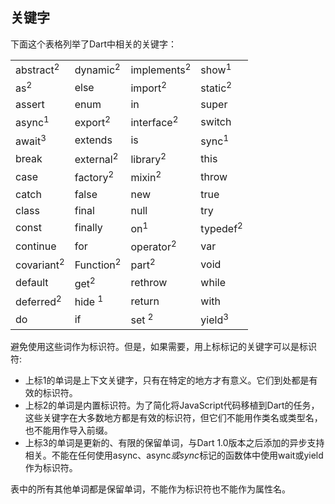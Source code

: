 ## 关键字
下面这个表格列举了Dart中相关的关键字：

|||||
| ------ | ------ | ------ | ------ |
|abstract<sup>2</sup> |dynamic<sup>2</sup>|implements<sup>2</sup>|show<sup>1</sup>|
| as<sup>2</sup> | else | import<sup>2</sup> |static<sup>2</sup>|
| assert | enum | 	in |super|
| async<sup>1</sup> | 	export<sup>2</sup> | interface<sup>2</sup> |switch|
| await<sup>3</sup>  | extends | is |sync<sup>1</sup>|
| break | external<sup>2</sup>| library<sup>2</sup> |this|
| case | 	factory<sup>2</sup> | 	mixin<sup>2</sup> |throw|
| catch | false | 	new |	true|
| class | final | 	null |try|
| const | 	finally | on<sup>1</sup>  |	typedef<sup>2</sup> |
| continue | for | operator<sup>2</sup>  |	var|
| covariant<sup>2</sup>  | Function<sup>2</sup>  | part<sup>2</sup> |void|
| default | get<sup>2</sup>  | rethrow |while|
| deferred<sup>2</sup>  | hide <sup>1</sup>| return |with|
| do | if | set <sup>2</sup> |	yield<sup>3</sup> |

避免使用这些词作为标识符。但是，如果需要，用上标标记的关键字可以是标识符:  

* 上标1的单词是上下文关键字，只有在特定的地方才有意义。它们到处都是有效的标识符。
*  上标2的单词是内置标识符。为了简化将JavaScript代码移植到Dart的任务，这些关键字在大多数地方都是有效的标识符，但它们不能用作类名或类型名，也不能用作导入前缀。
*  上标3的单词是更新的、有限的保留单词，与Dart 1.0版本之后添加的异步支持相关。不能在任何使用async、async*或sync*标记的函数体中使用wait或yield作为标识符。

表中的所有其他单词都是保留单词，不能作为标识符也不能作为属性名。